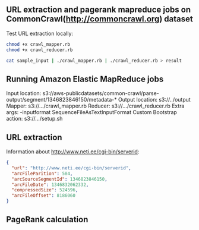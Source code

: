 URL extraction and pagerank mapreduce jobs on CommonCrawl(http://commoncrawl.org) dataset
--

Test URL extraction locally:
```bash
chmod +x crawl_mapper.rb
chmod +x crawl_reducer.rb

cat sample_input | ./crawl_mapper.rb | ./crawl_reducer.rb > result
```

Running Amazon Elastic MapReduce jobs
--
Input location: s3://aws-publicdatasets/common-crawl/parse-output/segment/1346823846150/metadata-*
Output location: s3://../output
Mapper: s3://.../crawl_mapper.rb
Reducer: s3://.../crawl_reducer.rb
Extra args: -inputformat SequenceFileAsTextInputFormat
Custom Bootstrap action: s3://.../setup.sh


URL extraction
--

Information about http://www.neti.ee/cgi-bin/serverid:
```json
{
  "url": "http://www.neti.ee/cgi-bin/serverid",
  "arcFileParition": 584,
  "arcSourceSegmentId": 1346823846150,
  "arcFileDate": 1346832062332,
  "compressedSize": 524596,
  "arcFileOffset": 8186060
}
```

PageRank calculation
--